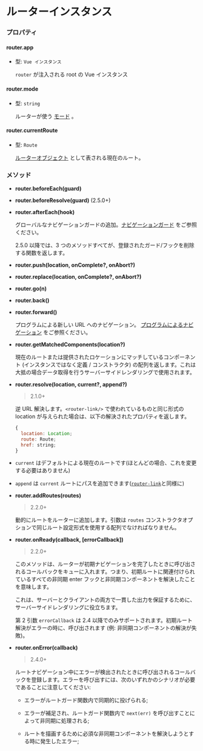 # ルーターインスタンス

### プロパティ

#### router.app

- 型: `Vue インスタンス`

  `router` が注入される root の Vue インスタンス

#### router.mode

- 型: `string`

  ルーターが使う [モード](options.md#mode) 。

#### router.currentRoute

- 型: `Route`

  [ルーターオブジェクト](route-object.md) として表される現在のルート。

### メソッド

- **router.beforeEach(guard)**
- **router.beforeResolve(guard)** (2.5.0+)
- **router.afterEach(hook)**

  グローバルなナビゲーションガードの追加。[ナビゲーションガード](../advanced/navigation-guards.md) をご参照ください。

  2.5.0 以降では、3 つのメソッドすべてが、登録されたガード/フックを削除する関数を返します。

- **router.push(location, onComplete?, onAbort?)**
- **router.replace(location, onComplete?, onAbort?)**
- **router.go(n)**
- **router.back()**
- **router.forward()**

  プログラムによる新しい URL へのナビゲーション。 [プログラムによるナビゲーション](../essentials/navigation.md) をご参照ください。

- **router.getMatchedComponents(location?)**

  現在のルートまたは提供されたロケーションにマッチしているコンポーネント (インスタンスではなく定義 / コンストラクタ) の配列を返します。これは大抵の場合データ取得を行うサーバーサイドレンダリングで使用されます。

- **router.resolve(location, current?, append?)**

  > 2.1.0+

  逆 URL 解決します。`<router-link/>` で使われているものと同じ形式の location が与えられた場合は、以下の解決されたプロパティを返します。

  ``` js
  {
    location: Location;
    route: Route;
    href: string;
  }
  ```

 - `current` はデフォルトによる現在のルートです(ほとんどの場合、これを変更する必要はありません)
 - `append` は `current` ルートにパスを追加できます([`router-link`](https://router.vuejs.org/en/api/router-link.html#props)と同様に)

- **router.addRoutes(routes)**

  > 2.2.0+

  動的にルートをルーターに追加します。引数は `routes` コンストラクタオプションで同じルート設定形式を使用する配列でなければなりません。

- **router.onReady(callback, [errorCallback])**

  > 2.2.0+

  このメソッドは、ルーターが初期ナビゲーションを完了したときに呼び出されるコールバックをキューに入れます。つまり、初期ルートに関連付けられているすべての非同期 enter フックと非同期コンポーネントを解決したことを意味します。

  これは、サーバーとクライアントの両方で一貫した出力を保証するために、サーバーサイドレンダリングに役立ちます。

  第 2 引数 `errorCallback` は 2.4 以降でのみサポートされます。初期ルート解決がエラーの時に、呼び出されます (例: 非同期コンポーネントの解決が失敗)。

- **router.onError(callback)**

  > 2.4.0+

  ルートナビゲーション中にエラーが検出されたときに呼び出されるコールバックを登録します。エラーを呼び出すには、次のいずれかのシナリオが必要であることに注意してください:

  - エラーがルートガード関数内で同期的に投げられる;

  - エラーが補足され、ルートガード関数内で `next(err)` を呼び出すことによって非同期に処理される;

  - ルートを描画するために必須な非同期コンポーネントを解決しようとする時に発生したエラー;
